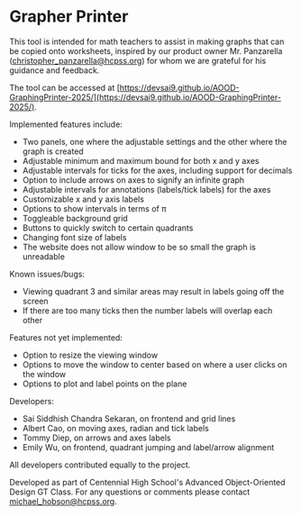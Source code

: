 # Grapher Printer

This tool is intended for math teachers to assist in making graphs that can be copied onto worksheets, inspired by our product owner Mr. Panzarella ([christopher_panzarella@hcpss.org](mailto:christopher_panzarella@hcpss.org)) for whom we are grateful for his guidance and feedback.

The tool can be accessed at [https://devsai9.github.io/AOOD-GraphingPrinter-2025/](https://devsai9.github.io/AOOD-GraphingPrinter-2025/).

Implemented features include:
* Two panels, one where the adjustable settings and the other where the graph is created
* Adjustable minimum and maximum bound for both x and y axes
* Adjustable intervals for ticks for the axes, including support for decimals
* Option to include arrows on axes to signify an infinite graph
* Adjustable intervals for annotations (labels/tick labels) for the axes
* Customizable x and y axis labels
* Options to show intervals in terms of π
* Toggleable background grid
* Buttons to quickly switch to certain quadrants
* Changing font size of labels
* The website does not allow window to be so small the graph is unreadable

Known issues/bugs:
* Viewing quadrant 3 and similar areas may result in labels
going off the screen
* If there are too many ticks then the number labels will overlap each other

Features not yet implemented:
* Option to resize the viewing window
* Options to move the window to center based on where a user clicks
on the window
* Options to plot and label points on the plane

Developers: 
* Sai Siddhish Chandra Sekaran, on frontend and grid lines
* Albert Cao, on moving axes, radian and tick labels
* Tommy Diep, on arrows and axes labels
* Emily Wu, on frontend, quadrant jumping and label/arrow alignment

All developers contributed equally to the project.

Developed as part of Centennial High School's Advanced Object-Oriented Design GT Class.
For any questions or comments please contact [michael_hobson@hcpss.org](mailto:michael_hobson@hcpss.org).

